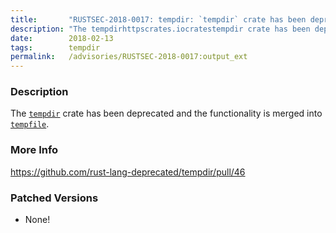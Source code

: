 ```yaml
---
title:       "RUSTSEC-2018-0017: tempdir: `tempdir` crate has been deprecated; use `tempfile` instead"
description: "The tempdirhttpscrates.iocratestempdir crate has been deprecated and the functionality is merged into tempfilehttpscrates.iocratestempfile."
date:        2018-02-13
tags:        tempdir
permalink:   /advisories/RUSTSEC-2018-0017:output_ext
---
```


### Description

The [`tempdir`](https://crates.io/crates/tempdir) crate has been deprecated
and the functionality is merged into [`tempfile`](https://crates.io/crates/tempfile).

### More Info

<https://github.com/rust-lang-deprecated/tempdir/pull/46>

### Patched Versions

- None!

